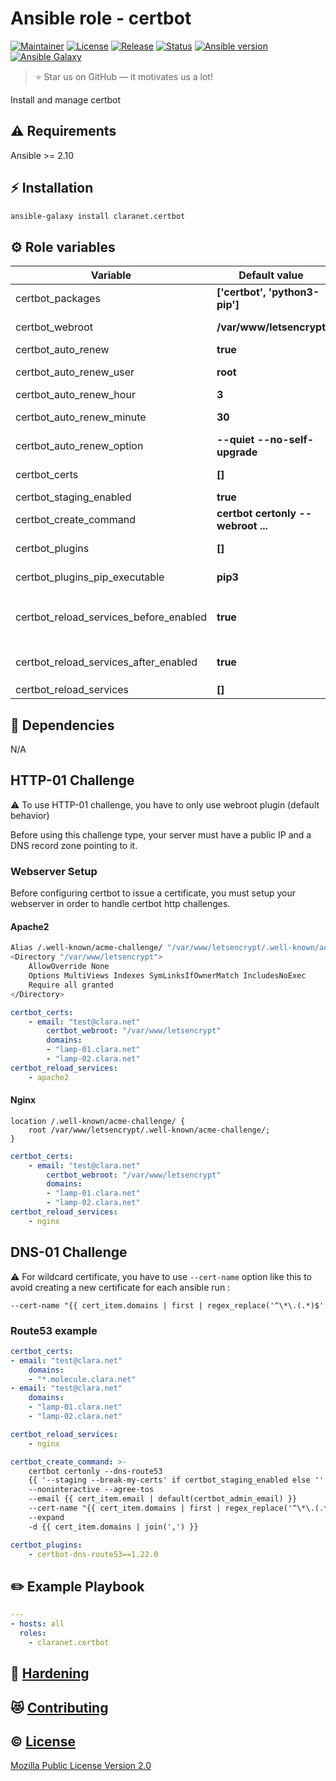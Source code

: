 # Ansible role - certbot
[![Maintainer](https://img.shields.io/badge/maintained%20by-claranet-e00000?style=flat-square)](https://www.claranet.fr/)
[![License](https://img.shields.io/github/license/claranet/ansible-role-certbot?style=flat-square)](LICENSE)
[![Release](https://img.shields.io/github/v/release/claranet/ansible-role-certbot?style=flat-square)](https://github.com/claranet/ansible-role-certbot/releases)
[![Status](https://img.shields.io/github/workflow/status/claranet/ansible-role-certbot/Ansible%20Molecule?style=flat-square&label=tests)](https://github.com/claranet/ansible-role-certbot/actions?query=workflow%3A%22Ansible+Molecule%22)
[![Ansible version](https://img.shields.io/badge/ansible-%3E%3D2.10-black.svg?style=flat-square&logo=ansible)](https://github.com/ansible/ansible)
[![Ansible Galaxy](https://img.shields.io/badge/ansible-galaxy-black.svg?style=flat-square&logo=ansible)](https://galaxy.ansible.com/claranet/certbot)


> :star: Star us on GitHub — it motivates us a lot!

Install and manage certbot

## :warning: Requirements

Ansible >= 2.10

## :zap: Installation

```bash
ansible-galaxy install claranet.certbot
```

## :gear: Role variables

Variable | Default value | Description
---------|---------------|------------
certbot_packages                          | **['certbot', 'python3-pip']**     | Package name
certbot_webroot                           | **/var/www/letsencrypt**           | Directory for http challenges
certbot_auto_renew                        | **true**                           | Enable certificate renew
certbot_auto_renew_user                   | **root**                           | User to configure certificate renew
certbot_auto_renew_hour                   | **3**                              | Cron job hour for renew
certbot_auto_renew_minute                 | **30**                             | Cron job minutes for renew
certbot_auto_renew_option                 | **--quiet --no-self-upgrade**      | Options for renew command
certbot_certs                             | **[]**                             | See defaults/main.yml for details
certbot_staging_enabled                   | **true**                           | Use letsencrypt staging
certbot_create_command                    | **certbot certonly --webroot ...** | See defaults/main.yml for details
certbot_plugins                           | **[]**                             | List of plugins to install using pip
certbot_plugins_pip_executable            | **pip3**                           | pip executable to use to install certbot plugins
certbot_reload_services_before_enabled    | **true**                           | Reload `certbot_reload_services` before configuring certbot
certbot_reload_services_after_enabled     | **true**                           | Reload `certbot_reload_services` after configuring certbot
certbot_reload_services                   | **[]**                             | List of services to reload

## :arrows_counterclockwise: Dependencies

N/A

## HTTP-01 Challenge

:warning: To use HTTP-01 challenge, you have to only use webroot plugin (default behavior)

Before using this challenge type, your server must have a public IP and a DNS record zone pointing to it.

### Webserver Setup

Before configuring certbot to issue a certificate, you must setup your webserver in order to handle certbot http challenges.

#### Apache2

```bash
Alias /.well-known/acme-challenge/ "/var/www/letsencrypt/.well-known/acme-challenge/"
<Directory "/var/www/letsencrypt">
    AllowOverride None
    Options MultiViews Indexes SymLinksIfOwnerMatch IncludesNoExec
    Require all granted
</Directory>
```

```yaml
certbot_certs:
    - email: "test@clara.net"
        certbot_webroot: "/var/www/letsencrypt"
        domains:
        - "lamp-01.clara.net"
        - "lamp-02.clara.net"
certbot_reload_services:
    - apache2
```

#### Nginx

```
location /.well-known/acme-challenge/ {
    root /var/www/letsencrypt/.well-known/acme-challenge/;
}
```

```yaml
certbot_certs:
    - email: "test@clara.net"
        certbot_webroot: "/var/www/letsencrypt"
        domains:
        - "lamp-01.clara.net"
        - "lamp-02.clara.net"
certbot_reload_services:
    - nginx
```

## DNS-01 Challenge

:warning: For wildcard certificate, you have to use `--cert-name` option like this to avoid creating a new certificate for each ansible run :

```
--cert-name "{{ cert_item.domains | first | regex_replace('^\*\.(.*)$'
```

### Route53 example

```yaml
certbot_certs:
- email: "test@clara.net"
    domains:
    - "*.molecule.clara.net"
- email: "test@clara.net"
    domains:
    - "lamp-01.clara.net"
    - "lamp-02.clara.net"

certbot_reload_services:
    - nginx

certbot_create_command: >-
    certbot certonly --dns-route53
    {{ '--staging --break-my-certs' if certbot_staging_enabled else '' }}
    --noninteractive --agree-tos
    --email {{ cert_item.email | default(certbot_admin_email) }}
    --cert-name "{{ cert_item.domains | first | regex_replace('^\*\.(.*)$', 'wildcard.\1') }}"
    --expand
    -d {{ cert_item.domains | join(',') }}

certbot_plugins:
    - certbot-dns-route53==1.22.0
```

## :pencil2: Example Playbook

```yaml
---
- hosts: all
  roles:
    - claranet.certbot
```

## :closed_lock_with_key: [Hardening](HARDENING.md)

## :heart_eyes_cat: [Contributing](CONTRIBUTING.md)

## :copyright: [License](LICENSE)

[Mozilla Public License Version 2.0](https://www.mozilla.org/en-US/MPL/2.0/)
